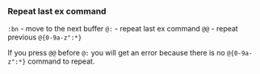 ### Repeat last ex command

`:bn` - move to the next buffer
`@:` - repeat last ex command
`@@` - repeat previous `@{0-9a-z":*}`

If you press `@@` before `@:` you will get an error because there is no `@{0-9a-z":*}` command to repeat.
